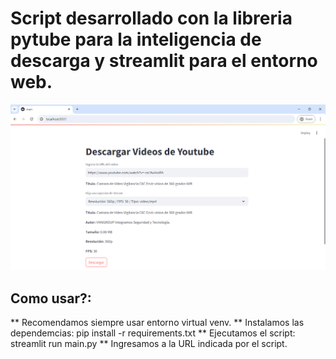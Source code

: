 # Script desarrollado con la libreria pytube para la inteligencia de descarga y streamlit para el entorno web.

![YouTube_Downloader](https://github.com/vhngroup/Youtube-Downloader/blob/main/static/Example.png)

## Como usar?:
** Recomendamos siempre usar entorno virtual venv.
** Instalamos las dependemcias: pip install -r requirements.txt
** Ejecutamos el script: streamlit run main.py
** Ingresamos a la URL indicada por el script.

